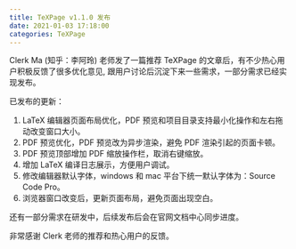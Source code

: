 ```yaml
---
title: TeXPage v1.1.0 发布 
date: 2021-01-03 17:18:00
categories: TeXPage
---
```


Clerk Ma (知乎：李阿玲) 老师发了一篇推荐 TeXPage 的文章后，有不少热心用户积极反馈了很多优化意见, 跟用户讨论后沉淀下来一些需求，一部分需求已经实现发布。

已发布的更新：

1. LaTeX 编辑器页面布局优化，PDF 预览和项目目录支持最小化操作和左右拖动改变窗口大小。 
2. PDF 预览优化，PDF 预览改为异步渲染，避免 PDF 渲染引起的页面卡顿。
3. PDF 预览顶部增加 PDF 缩放操作栏，取消右键缩放。 
4. 增加 LaTeX 编译日志展示，方便用户调试。
5. 修改编辑器默认字体，windows 和 mac 平台下统一默认字体为：Source Code Pro。
6. 浏览器窗口改变后，更新页面布局，避免页面出现空白。

还有一部分需求在研发中，后续发布后会在官网文档中心同步进度。

非常感谢 Clerk 老师的推荐和热心用户的反馈。
